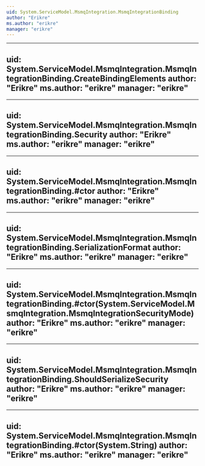 ```yaml
---
uid: System.ServiceModel.MsmqIntegration.MsmqIntegrationBinding
author: "Erikre"
ms.author: "erikre"
manager: "erikre"
---
```


---
uid: System.ServiceModel.MsmqIntegration.MsmqIntegrationBinding.CreateBindingElements
author: "Erikre"
ms.author: "erikre"
manager: "erikre"
---

---
uid: System.ServiceModel.MsmqIntegration.MsmqIntegrationBinding.Security
author: "Erikre"
ms.author: "erikre"
manager: "erikre"
---

---
uid: System.ServiceModel.MsmqIntegration.MsmqIntegrationBinding.#ctor
author: "Erikre"
ms.author: "erikre"
manager: "erikre"
---

---
uid: System.ServiceModel.MsmqIntegration.MsmqIntegrationBinding.SerializationFormat
author: "Erikre"
ms.author: "erikre"
manager: "erikre"
---

---
uid: System.ServiceModel.MsmqIntegration.MsmqIntegrationBinding.#ctor(System.ServiceModel.MsmqIntegration.MsmqIntegrationSecurityMode)
author: "Erikre"
ms.author: "erikre"
manager: "erikre"
---

---
uid: System.ServiceModel.MsmqIntegration.MsmqIntegrationBinding.ShouldSerializeSecurity
author: "Erikre"
ms.author: "erikre"
manager: "erikre"
---

---
uid: System.ServiceModel.MsmqIntegration.MsmqIntegrationBinding.#ctor(System.String)
author: "Erikre"
ms.author: "erikre"
manager: "erikre"
---
